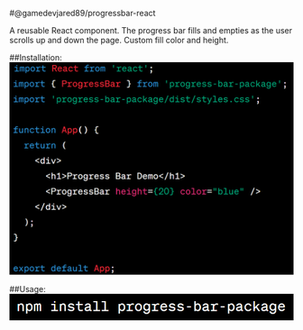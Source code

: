 #@gamedevjared89/progressbar-react

A reusable React component. The progress bar fills and empties as the user scrolls up and down the page. Custom fill color and height.

##Installation:
<img src="/src/images/image.png" alt="npm i @gamedevjared89/progressbar-react">

##Usage:
<img src="/src/images/image2.png" alt="imports and usage">

